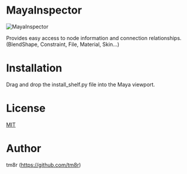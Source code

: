 # MayaInspector
![MayaInspector](https://user-images.githubusercontent.com/1896961/94400724-8b674f80-01a4-11eb-834d-bd3ddaba30a4.gif)

Provides easy access to node information and connection relationships.  
(BlendShape, Constraint, File, Material, Skin...)

# Installation
Drag and drop the install_shelf.py file into the Maya viewport.

# License
[MIT](https://en.wikipedia.org/wiki/MIT_License)

# Author
tm8r (https://github.com/tm8r)